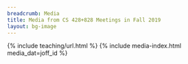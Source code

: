 ```yaml
---
breadcrumb: Media
title: Media from CS 428+828 Meetings in Fall 2019
layout: bg-image
---
```

{% include teaching/url.html %}
{% include media-index.html media_dat=joff_id %}
